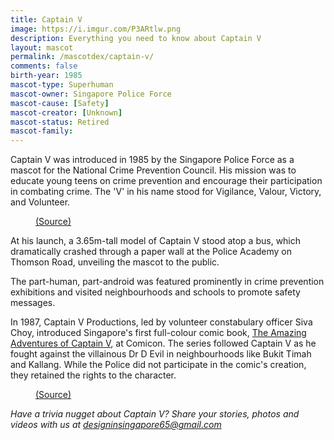 ```yaml
---
title: Captain V
image: https://i.imgur.com/P3ARtlw.png
description: Everything you need to know about Captain V
layout: mascot
permalink: /mascotdex/captain-v/
comments: false
birth-year: 1985
mascot-type: Superhuman
mascot-owner: Singapore Police Force
mascot-cause: [Safety]
mascot-creator: [Unknown]
mascot-status: Retired
mascot-family: 
---
```


Captain V was introduced in 1985 by the Singapore Police Force as a mascot for the National Crime Prevention Council. His mission was to educate young teens on crime prevention and encourage their participation in combating crime. The 'V' in his name stood for Vigilance, Valour, Victory, and Volunteer. 

<figure>
<img src="https://i.imgur.com/A5GEpFw.jpg" alt="">
<figcaption><a href="https://www.facebook.com/singaporepoliceforce/posts/10161316451189408/?utm_source=chatgpt.com " target="_blank">(Source)</a></figcaption>
</figure>

At his launch, a 3.65m-tall model of Captain V stood atop a bus, which dramatically crashed through a paper wall at the Police Academy on Thomson Road, unveiling the mascot to the public. 

The part-human, part-android was featured prominently in crime prevention exhibitions and visited neighbourhoods and schools to promote safety messages. 

In 1987, Captain V Productions, led by volunteer constabulary officer Siva Choy, introduced Singapore's first full-colour comic book, <a href="https://eresources.nlb.gov.sg/newspapers/digitised/article/straitstimes19871212-1.2.74.2 " target="_blank">The Amazing Adventures of Captain V</a>, at Comicon. The series followed Captain V as he fought against the villainous Dr D Evil in neighbourhoods like Bukit Timah and Kallang. While the Police did not participate in the comic's creation, they retained the rights to the character.

<figure>
<img src="https://i.imgur.com/gxQUNn9.png" alt="">
<figcaption><a href="https://eresources.nlb.gov.sg/newspapers/digitised/article/straitstimes19871212-1.2.74.2 " target="_blank">(Source)</a></figcaption>
</figure>

<i>Have a trivia nugget about Captain V? Share your stories, photos and videos with us at designinsingapore65@gmail.com</i>
